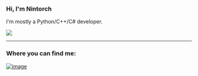 ### Hi, I'm Nintorch
I'm mostly a Python/C++/C# developer.

[![](https://github-readme-stats.vercel.app/api/top-langs/?username=Nintorch&langs_count=10&layout=compact&theme=dark)](https://github.com/anuraghazra/github-readme-stats)
 ___
### Where you can find me:

[![image](https://user-images.githubusercontent.com/92302738/157298535-719323f0-30f3-4428-b250-e9647bffd324.png)](https://gamejolt.com/@ThatsJustMe)

<!---
JustMeCodes/JustMeCodes is a ✨ special ✨ repository because its `README.md` (this file) appears on your GitHub profile.
You can click the Preview link to take a look at your changes.
--->
